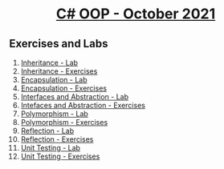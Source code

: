 # <a href="https://softuni.bg/trainings/3484/csharp-oop-october-2021/internal"><p align="center"> C# OOP - October 2021<p>
</a>



## Exercises and Labs


1. <a href="https://github.com/NikolovDaniel/Software-University--SoftUni-/tree/main/C%23%20Programming/C%23%20OOP/C%23%20OOP%20-%20Exercises/Inheritance%20-%20Lab"> Inheritance - Lab </a>
2. <a href="https://github.com/NikolovDaniel/Software-University--SoftUni-/tree/main/C%23%20Programming/C%23%20OOP/C%23%20OOP%20-%20Exercises/Inheritance%20-%20Exercises"> Inheritance - Exercises </a>
3. <a href="https://github.com/NikolovDaniel/Software-University--SoftUni-/tree/main/C%23%20Programming/C%23%20OOP/C%23%20OOP%20-%20Exercises/Encapsulation%20-%20Lab"> Encapsulation - Lab </a>
4. <a href="https://github.com/NikolovDaniel/Software-University--SoftUni-/tree/main/C%23%20Programming/C%23%20OOP/C%23%20OOP%20-%20Exercises/Encapsulation%20-%20Exercises"> Encapsulation - Exercises </a>
5. <a href="https://github.com/NikolovDaniel/Software-University--SoftUni-/tree/main/C%23%20Programming/C%23%20OOP/C%23%20OOP%20-%20Exercises/Interfaces%20and%20Abstractions%20-%20Lab"> Interfaces and Abstraction - Lab </a>
6. <a href="https://github.com/NikolovDaniel/Software-University--SoftUni-/tree/main/C%23%20Programming/C%23%20OOP/C%23%20OOP%20-%20Exercises/Interfaces%20and%20Abstractions%20-%20Exercises"> Intefaces and Abstraction - Exercises </a>
7. <a href="https://github.com/NikolovDaniel/Software-University--SoftUni-/tree/main/C%23%20Programming/C%23%20OOP/C%23%20OOP%20-%20Exercises/Polymorphism%20-%20Lab"> Polymorphism - Lab </a>
8. <a href="https://github.com/NikolovDaniel/Software-University--SoftUni-/tree/main/C%23%20Programming/C%23%20OOP/C%23%20OOP%20-%20Exercises/Polymorphism%20-%20Exercises"> Polymorphism - Exercises </a>
9. <a href="https://github.com/NikolovDaniel/Software-University--SoftUni-/tree/main/C%23%20Programming/C%23%20OOP/C%23%20OOP%20-%20Exercises/Reflection%20-%20Lab"> Reflection - Lab </a>
10. <a href="https://github.com/NikolovDaniel/Software-University--SoftUni-/tree/main/C%23%20Programming/C%23%20OOP/C%23%20OOP%20-%20Exercises/Reflection%20-%20Exercises"> Reflection - Exercises </a>
11. <a href="https://github.com/NikolovDaniel/Software-University--SoftUni-/tree/main/C%23%20Programming/C%23%20OOP/C%23%20OOP%20-%20Exercises/Unit%20Testing%20-%20Lab"> Unit Testing - Lab </a>
12. <a href="https://github.com/NikolovDaniel/Software-University--SoftUni-/tree/main/C%23%20Programming/C%23%20OOP/C%23%20OOP%20-%20Exercises/Unit%20Testing%20-%20Exercises"> Unit Testing - Exercises </a>
